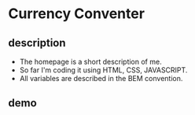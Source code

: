 # Currency Conventer

## description
- The homepage is a short description of me.
- So far I'm coding it using HTML, CSS, JAVASCRIPT.
- All variables are described in the BEM convention.

## demo

